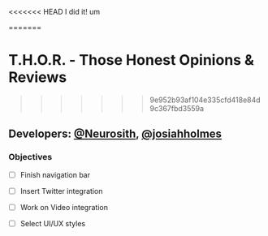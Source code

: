 <<<<<<< HEAD
I did it! um

=======
# T.H.O.R. - Those Honest Opinions & Reviews
>>>>>>> 9e952b93af104e335cfd418e84d9c367fbd3559a

## Developers: [@Neurosith](https://github.com/Neurosith), [@josiahholmes](https://github.com/josiahholmes)

### Objectives

- [ ] Finish navigation bar
- [ ] Insert Twitter integration
- [ ] Work on Video integration
- [ ] Select UI/UX styles

